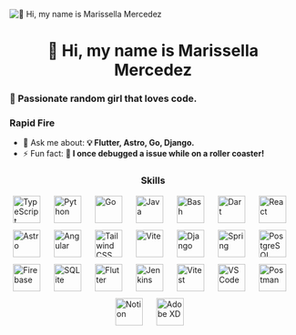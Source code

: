![👋 Hi, my name is Marissella Mercedez](https://www.codecademy.com/resources/blog/wp-content/uploads/2022/12/What-is-collaborative-coding--1.png)

<div id="toc">
  <ul align="center" style="list-style: none">
    <summary>
      <h1>
        👋 Hi, my name is Marissella Mercedez
      </h1>
    </summary>
  </ul>
</div>

 **<h3 align="left">🚀 Passionate random girl that loves code.</h3>**

**<h3 align="left">Rapid Fire</h3>**

- 💬 Ask me about: **💡 Flutter, Astro, Go, Django.**
- ⚡ Fun fact: **🎢 I once debugged a issue while on a roller coaster!**

 **<h3 align="center">Skills</h3>**

<div style="display: flex; flex-wrap: wrap; gap: 12px; justify-content: center;"><img src="https://skillicons.dev/icons?i=typescript" height="48" alt="TypeScript" style="margin-right: 12px"> <img src="https://skillicons.dev/icons?i=python" height="48" alt="Python" style="margin-right: 12px"> <img src="https://skillicons.dev/icons?i=go" height="48" alt="Go" style="margin-right: 12px"> <img src="https://skillicons.dev/icons?i=java" height="48" alt="Java" style="margin-right: 12px"> <img src="https://skillicons.dev/icons?i=bash" height="48" alt="Bash" style="margin-right: 12px"> <img src="https://skillicons.dev/icons?i=dart" height="48" alt="Dart" style="margin-right: 12px"> <img src="https://skillicons.dev/icons?i=react" height="48" alt="React" style="margin-right: 12px"> <img src="https://skillicons.dev/icons?i=astro" height="48" alt="Astro" style="margin-right: 12px"> <img src="https://skillicons.dev/icons?i=angular" height="48" alt="Angular" style="margin-right: 12px"> <img src="https://skillicons.dev/icons?i=tailwind" height="48" alt="Tailwind CSS" style="margin-right: 12px"> <img src="https://skillicons.dev/icons?i=vite" height="48" alt="Vite" style="margin-right: 12px"> <img src="https://skillicons.dev/icons?i=django" height="48" alt="Django" style="margin-right: 12px"> <img src="https://skillicons.dev/icons?i=spring" height="48" alt="Spring" style="margin-right: 12px"> <img src="https://skillicons.dev/icons?i=postgresql" height="48" alt="PostgreSQL" style="margin-right: 12px"> <img src="https://skillicons.dev/icons?i=firebase" height="48" alt="Firebase" style="margin-right: 12px"> <img src="https://skillicons.dev/icons?i=sqlite" height="48" alt="SQLite" style="margin-right: 12px"> <img src="https://skillicons.dev/icons?i=flutter" height="48" alt="Flutter" style="margin-right: 12px"> <img src="https://skillicons.dev/icons?i=jenkins" height="48" alt="Jenkins" style="margin-right: 12px"> <img src="https://skillicons.dev/icons?i=vitest	" height="48" alt="Vitest" style="margin-right: 12px"> <img src="https://skillicons.dev/icons?i=vscode" height="48" alt="VSCode" style="margin-right: 12px"> <img src="https://skillicons.dev/icons?i=postman" height="48" alt="Postman" style="margin-right: 12px"> <img src="https://skillicons.dev/icons?i=notion" height="48" alt="Notion" style="margin-right: 12px"> <img src="https://skillicons.dev/icons?i=xd" height="48" alt="Adobe XD" style="margin-right: 12px"></div>

